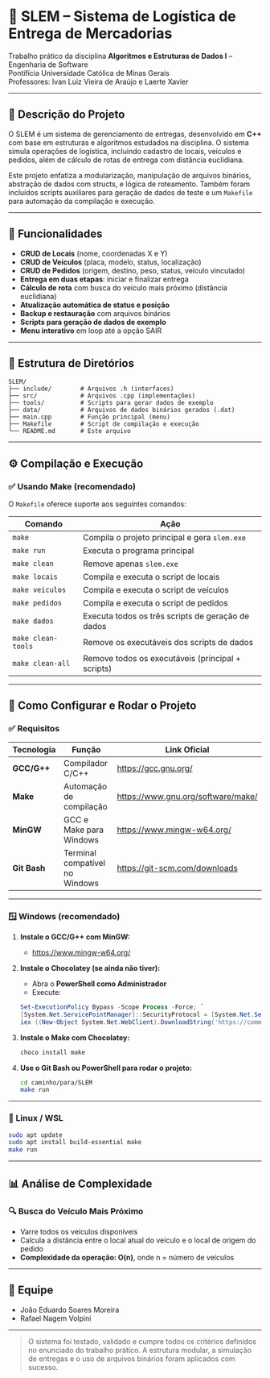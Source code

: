 # 🚚 SLEM – Sistema de Logística de Entrega de Mercadorias

Trabalho prático da disciplina **Algoritmos e Estruturas de Dados I** – Engenharia de Software  
Pontifícia Universidade Católica de Minas Gerais  
Professores: Ivan Luiz Vieira de Araújo e Laerte Xavier

---

## 📌 Descrição do Projeto

O SLEM é um sistema de gerenciamento de entregas, desenvolvido em **C++** com base em estruturas e algoritmos estudados na disciplina. O sistema simula operações de logística, incluindo cadastro de locais, veículos e pedidos, além de cálculo de rotas de entrega com distância euclidiana.

Este projeto enfatiza a modularização, manipulação de arquivos binários, abstração de dados com structs, e lógica de roteamento. Também foram incluídos scripts auxiliares para geração de dados de teste e um `Makefile` para automação da compilação e execução.

---

## 🎯 Funcionalidades

- **CRUD de Locais** (nome, coordenadas X e Y)
- **CRUD de Veículos** (placa, modelo, status, localização)
- **CRUD de Pedidos** (origem, destino, peso, status, veículo vinculado)
- **Entrega em duas etapas**: iniciar e finalizar entrega
- **Cálculo de rota** com busca do veículo mais próximo (distância euclidiana)
- **Atualização automática de status e posição**
- **Backup e restauração** com arquivos binários
- **Scripts para geração de dados de exemplo**
- **Menu interativo** em loop até a opção SAIR

---

## 📁 Estrutura de Diretórios

```
SLEM/
├── include/        # Arquivos .h (interfaces)
├── src/            # Arquivos .cpp (implementações)
├── tools/          # Scripts para gerar dados de exemplo
├── data/           # Arquivos de dados binários gerados (.dat)
├── main.cpp        # Função principal (menu)
├── Makefile        # Script de compilação e execução
└── README.md       # Este arquivo
```

---

## ⚙️ Compilação e Execução

### ✅ Usando Make (recomendado)

O `Makefile` oferece suporte aos seguintes comandos:

| Comando             | Ação                                                      |
|---------------------|-----------------------------------------------------------|
| `make`              | Compila o projeto principal e gera `slem.exe`             |
| `make run`          | Executa o programa principal                              |
| `make clean`        | Remove apenas `slem.exe`                                  |
| `make locais`       | Compila e executa o script de locais                      |
| `make veiculos`     | Compila e executa o script de veículos                    |
| `make pedidos`      | Compila e executa o script de pedidos                     |
| `make dados`        | Executa todos os três scripts de geração de dados         |
| `make clean-tools`  | Remove os executáveis dos scripts de dados                |
| `make clean-all`    | Remove todos os executáveis (principal + scripts)         |

---

## 🧰 Como Configurar e Rodar o Projeto

### ✅ Requisitos

| Tecnologia | Função                         | Link Oficial                                      |
|------------|--------------------------------|---------------------------------------------------|
| **GCC/G++**| Compilador C/C++               | https://gcc.gnu.org/                              |
| **Make**   | Automação de compilação        | https://www.gnu.org/software/make/               |
| **MinGW**  | GCC e Make para Windows        | https://www.mingw-w64.org/                        |
| **Git Bash** | Terminal compatível no Windows| https://git-scm.com/downloads                    |

---

### 🪟 Windows (recomendado)

1. **Instale o GCC/G++ com MinGW:**
   - https://www.mingw-w64.org/

2. **Instale o Chocolatey (se ainda não tiver):**
   - Abra o **PowerShell como Administrador**
   - Execute:

   ```powershell
   Set-ExecutionPolicy Bypass -Scope Process -Force; `
   [System.Net.ServicePointManager]::SecurityProtocol = [System.Net.ServicePointManager]::SecurityProtocol -bor 3072; `
   iex ((New-Object System.Net.WebClient).DownloadString('https://community.chocolatey.org/install.ps1'))
   ```

3. **Instale o Make com Chocolatey:**

   ```powershell
   choco install make
   ```

4. **Use o Git Bash ou PowerShell para rodar o projeto:**

   ```bash
   cd caminho/para/SLEM
   make run
   ```

---

### 🐧 Linux / WSL

```bash
sudo apt update
sudo apt install build-essential make
make run
```

---

## 📊 Análise de Complexidade

### 🔍 Busca do Veículo Mais Próximo
- Varre todos os veículos disponíveis
- Calcula a distância entre o local atual do veículo e o local de origem do pedido
- **Complexidade da operação: O(n)**, onde n = número de veículos

---

## 👥 Equipe

- João Eduardo Soares Moreira  
- Rafael Nagem Volpini

---

> O sistema foi testado, validado e cumpre todos os critérios definidos no enunciado do trabalho prático. A estrutura modular, a simulação de entregas e o uso de arquivos binários foram aplicados com sucesso.
